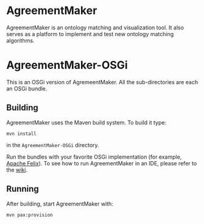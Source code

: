 # AgreementMaker

AgreementMaker is an ontology matching and visualization tool.
It also serves as a platform to implement and test new ontology 
matching algorithms.

# AgreementMaker-OSGi

This is an OSGi version of AgremeentMaker.  All the sub-directories are each an
OSGi bundle.

## Building

AgreementMaker uses the Maven build system.  To build it type:

    mvn install

in the `AgreementMaker-OSGi` directory.

Run the bundles with your favorite OSGi implementation (for example, [Apache Felix](http://felix.apache.org/)).  To see how to run AgreementMaker in an IDE, please refer to the [wiki](https://github.com/agreementmaker/agreementmaker/wiki).

## Running

After building, start AgreementMaker with:

    mvn pax:provision

